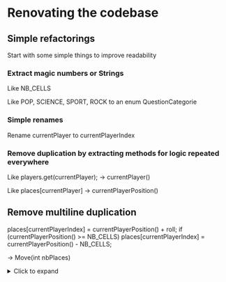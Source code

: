 # Renovating the codebase

## Simple refactorings

Start with some simple things to improve readability

### Extract magic numbers or Strings

Like NB_CELLS

Like POP, SCIENCE, SPORT, ROCK to an enum QuestionCategorie

### Simple renames

Rename currentPlayer to currentPlayerIndex

### Remove duplication by extracting methods for logic repeated everywhere

Like players.get(currentPlayer); -> currentPlayer()

Like places[currentPlayer] -> currentPlayerPosition()

## Remove multiline duplication

places[currentPlayerIndex] = currentPlayerPosition() + roll;
if (currentPlayerPosition() >= NB_CELLS) places[currentPlayerIndex] = currentPlayerPosition() - NB_CELLS;

-> Move(int nbPlaces)

<details>
  <summary>Click to expand</summary>
  <p>
  **whatever**
  </p>
</details>






